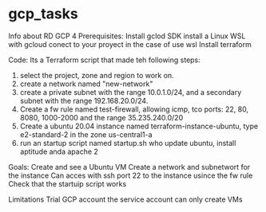 # gcp_tasks
Info about RD GCP 4
Prerequisites:
Install gclod SDK
install a Linux WSL with gcloud
conect to your proyect in the case of use wsl
Install terraform

Code:
Its a Terraform script that made teh following steps:
1. select the project, zone and region to work on.
2. create a network named "new-network"
3. create a private subnet with the range 10.0.1.0/24, and a secondary subnet with the range 192.168.20.0/24.
4. Create a fw rule named test-firewall, allowing icmp, tco ports: 22, 80, 8080, 1000-2000 and the range 35.235.240.0/20
5. Create a ubuntu 20.04 instance named terraform-instance-ubuntu, type e2-standard-2 in the zone us-central1-a
6. run an startup script named startup.sh who update ubuntu, install aptitude anda apache 2

Goals:
Create and see a Ubuntu VM
Create a network and subnetwort for the instance
Can acces with ssh port 22 to the instance usince the fw rule
Check that the startuip script works

Limitations
Trial GCP account
the service account can only create VMs
